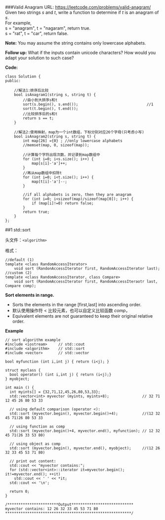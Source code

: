 ###Valid Anagram
URL: https://leetcode.com/problems/valid-anagram/</br>
Given two strings _s_ and _t_, write a function to determine if _t_ is an anagram of _s_.</br>
For example,</br>
s = "anagram", t = "nagaram", return true.</br>
s = "rat", t = "car", return false.</br>

__Note:__
You may assume the string contains only lowercase alphabets.

__Follow up:__
What if the inputs contain unicode characters? How would you adapt your solution to such case?

__Code:__

	class Solution {
	public:

	    //解法1:排序后比较
	    bool isAnagram1(string s, string t) {
	    	//由小到大排序s和t
	        sort(s.begin(), s.end());								//1
	        sort(t.begin(), t.end());
	        //比较排序后的s和t
	        return s == t;
	    }
	    
	    //解法2:使用映射，map为一个int数组，下标分别对应26个字母(只考虑小写)
	    bool isAnagram2(string s, string t) {
	        int map[26] ={0} ; //only lowercase alphabets
	        //memset(map, 0, sizeof(map));
	        
	        //计算每个字符出现次数，并记录到map数组中
	        for (int i=0; i<s.size(); i++) {
	            map[s[i]-'a']++;
	        }
	        //再从map数组中扣除t
	        for (int i=0; i<t.size(); i++) {
	            map[t[i]-'a']--;
	        }
	        
	        //if all alphabets is zero, then they are anagram 
	        for (int i=0; i<sizeof(map)/sizeof(map[0]); i++) {
	            if (map[i]!=0) return false;
	        }
	        return true;
	    } 
	};

##1 std::sort

头文件：`<algorithm>`

格式：

	//default (1)
	template <class RandomAccessIterator> 
		void sort (RandonAccessIterator first, RandomAccessIterator last);
	//custom (2)
	template <class RandomAccessIterator, class Compare>
		void sort (RandomAccessIterator first, RandomAccessIteraotr last, Compare comp);

__Sort elements in range.__

- Sorts the elements in the range [first,last] into ascending order. 
- 默认使用操作符 < 比较元素，也可以自定义比较函数 _comp_，
- Equivalent elements are not guaranteed to keep their original relative order.

__Example__

	// sort algorithm example
	#include <iostream>     // std::cout
	#include <algorithm>    // std::sort
	#include <vector>       // std::vector

	bool myfunction (int i,int j) { return (i<j); }

	struct myclass {
	  bool operator() (int i,int j) { return (i<j);}
	} myobject;

	int main () {
	  int myints[] = {32,71,12,45,26,80,53,33};
	  std::vector<int> myvector (myints, myints+8);               // 32 71 12 45 26 80 53 33

	  // using default comparison (operator <):
	  std::sort (myvector.begin(), myvector.begin()+4);           //(12 32 45 71)26 80 53 33

	  // using function as comp
	  std::sort (myvector.begin()+4, myvector.end(), myfunction); // 12 32 45 71(26 33 53 80)

	  // using object as comp
	  std::sort (myvector.begin(), myvector.end(), myobject);     //(12 26 32 33 45 53 71 80)

	  // print out content:
	  std::cout << "myvector contains:";
	  for (std::vector<int>::iterator it=myvector.begin(); it!=myvector.end(); ++it)
	    std::cout << ' ' << *it;
	  std::cout << '\n';

	  return 0;
	}

	/***********************Output****************************
	myvector contains: 12 26 32 33 45 53 71 80
	*********************************************************/